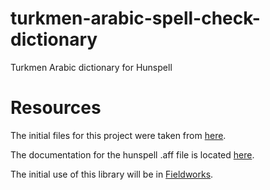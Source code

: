 # turkmen-arabic-spell-check-dictionary
Turkmen Arabic dictionary for Hunspell

# Resources

The initial files for this project were taken from [here](https://github.com/nazartm/turkmen-spell-check-dictionary/tree/master).

The documentation for the hunspell .aff file is located [here](https://manpages.ubuntu.com/manpages/xenial/man5/hunspell.5.html).

The initial use of this library will be in [Fieldworks](https://software.sil.org/fieldworks/download/spelling-dictionaries/).


